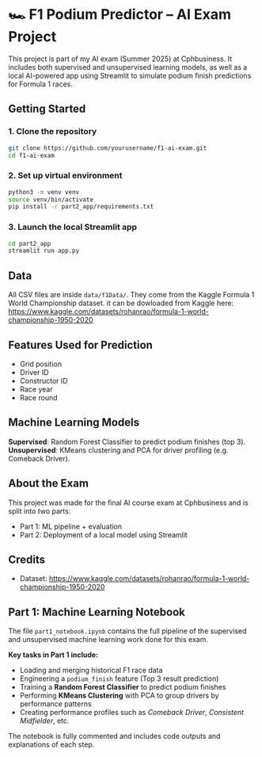 # 🏎️ F1 Podium Predictor – AI Exam Project

This project is part of my  AI exam (Summer 2025) at Cphbusiness. It includes both supervised and unsupervised learning models, as well as a local AI-powered app using Streamlit to simulate podium finish predictions for Formula 1 races.


## Getting Started

### 1. Clone the repository
```bash
git clone https://github.com/yourusername/f1-ai-exam.git
cd f1-ai-exam
```

### 2. Set up virtual environment
```bash
python3 -m venv venv
source venv/bin/activate
pip install -r part2_app/requirements.txt
```

### 3. Launch the local Streamlit app
```bash
cd part2_app
streamlit run app.py
```

## Data
All CSV files are inside `data/f1Data/`. They come from the Kaggle Formula 1 World Championship dataset.
it can be dowloaded from Kaggle here: https://www.kaggle.com/datasets/rohanrao/formula-1-world-championship-1950-2020

## Features Used for Prediction
- Grid position
- Driver ID
- Constructor ID
- Race year
- Race round

## Machine Learning Models
**Supervised**: Random Forest Classifier to predict podium finishes (top 3).
**Unsupervised**: KMeans clustering and PCA for driver profiling (e.g. Comeback Driver).

## About the Exam
This project was made for the final AI course exam at Cphbusiness and is split into two parts:
- Part 1: ML pipeline + evaluation
- Part 2: Deployment of a local model using Streamlit

## Credits
- Dataset: https://www.kaggle.com/datasets/rohanrao/formula-1-world-championship-1950-2020

## Part 1: Machine Learning Notebook

The file `part1_notebook.ipynb` contains the full pipeline of the supervised and unsupervised machine learning work done for this exam.

**Key tasks in Part 1 include:**
- Loading and merging historical F1 race data
- Engineering a `podium_finish` feature (Top 3 result prediction)
- Training a **Random Forest Classifier** to predict podium finishes
- Performing **KMeans Clustering** with PCA to group drivers by performance patterns
- Creating performance profiles such as *Comeback Driver*, *Consistent Midfielder*, etc.

The notebook is fully commented and includes code outputs and explanations of each step.



